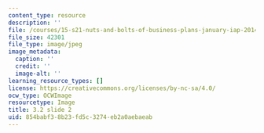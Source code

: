 ```yaml
---
content_type: resource
description: ''
file: /courses/15-s21-nuts-and-bolts-of-business-plans-january-iap-2014/854babf38b23fd5c3274eb2a0aebaeab_Slide2.JPG
file_size: 42301
file_type: image/jpeg
image_metadata:
  caption: ''
  credit: ''
  image-alt: ''
learning_resource_types: []
license: https://creativecommons.org/licenses/by-nc-sa/4.0/
ocw_type: OCWImage
resourcetype: Image
title: 3.2 slide 2
uid: 854babf3-8b23-fd5c-3274-eb2a0aebaeab
---
```

